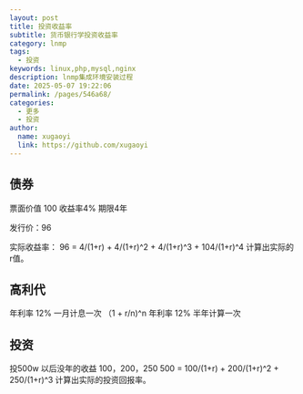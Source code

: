 ```yaml
---
layout: post
title: 投资收益率
subtitle: 货币银行学投资收益率
category: lnmp
tags: 
  - 投资
keywords: linux,php,mysql,nginx
description: lnmp集成环境安装过程
date: 2025-05-07 19:22:06
permalink: /pages/546a68/
categories: 
  - 更多
  - 投资
author: 
  name: xugaoyi
  link: https://github.com/xugaoyi
---
```


## 债券
票面价值 100 收益率4% 期限4年

发行价：96

实际收益率：
96 = 4/(1+r) + 4/(1+r)^2 + 4/(1+r)^3 + 104/(1+r)^4
计算出实际的r值。

## 高利代
年利率 12% 一月计息一次 （1 + r/n)^n
年利率 12% 半年计算一次

## 投资
投500w  以后没年的收益 100，200，250
500 = 100/(1+r) + 200/(1+r)^2 + 250/(1+r)^3
计算出实际的投资回报率。


